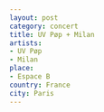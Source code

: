 ```yaml
---
layout: post
category: concert
title: UV Pøp + Milan
artists: 
- UV Pøp
- Milan
place: 
- Espace B
country: France
city: Paris
---
```


